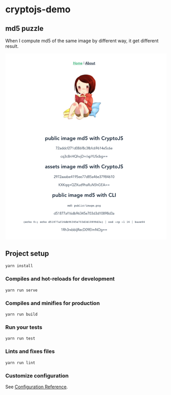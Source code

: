 # cryptojs-demo

## md5 puzzle

When I compute md5 of the same image by different way, it get different result.

![md5 case snapshot](./readme-images/result.png)

## Project setup
```
yarn install
```

### Compiles and hot-reloads for development
```
yarn run serve
```

### Compiles and minifies for production
```
yarn run build
```

### Run your tests
```
yarn run test
```

### Lints and fixes files
```
yarn run lint
```

### Customize configuration
See [Configuration Reference](https://cli.vuejs.org/config/).
